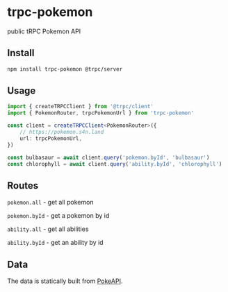 # trpc-pokemon

public tRPC Pokemon API

## Install

```sh
npm install trpc-pokemon @trpc/server
```

## Usage

```ts
import { createTRPCClient } from '@trpc/client'
import { PokemonRouter, trpcPokemonUrl } from 'trpc-pokemon'

const client = createTRPCClient<PokemonRouter>({
	// https://pokemon.s4n.land
	url: trpcPokemonUrl,
})

const bulbasaur = await client.query('pokemon.byId', 'bulbasaur')
const chlorophyll = await client.query('ability.byId', 'chlorophyll')
```

## Routes

`pokemon.all` - get all pokemon

`pokemon.byId` - get a pokemon by id

`ability.all` - get all abilities

`ability.byId` - get an ability by id

## Data

The data is statically built from [PokeAPI](https://pokeapi.co/).
